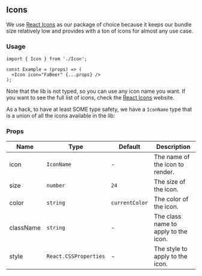## Icons

We use [React Icons](https://react-icons.github.io/react-icons/) as our package of choice because it keeps our bundle size relatively low and provides with a ton of icons for almost any use case.

### Usage

```tsx
import { Icon } from './Icon';

const Example = (props) => (
  <Icon icon="FaBeer" {...props} />
);
```

Note that the lib is not typed, so you can use any icon name you want. If you want to see the full list of icons, check the [React Icons](https://react-icons.github.io/react-icons/) website.

As a hack, to have at least SOME type safety, we have a `IconName` type that is a union of all the icons available in the lib:

### Props

| Name | Type | Default | Description |
| ---- | ---- | ------- | ----------- |
| icon | `IconName` | - | The name of the icon to render. |
| size | `number` | `24` | The size of the icon. |
| color | `string` | `currentColor` | The color of the icon. |
| className | `string` | - | The class name to apply to the icon. |
| style | `React.CSSProperties` | - | The style to apply to the icon. |

